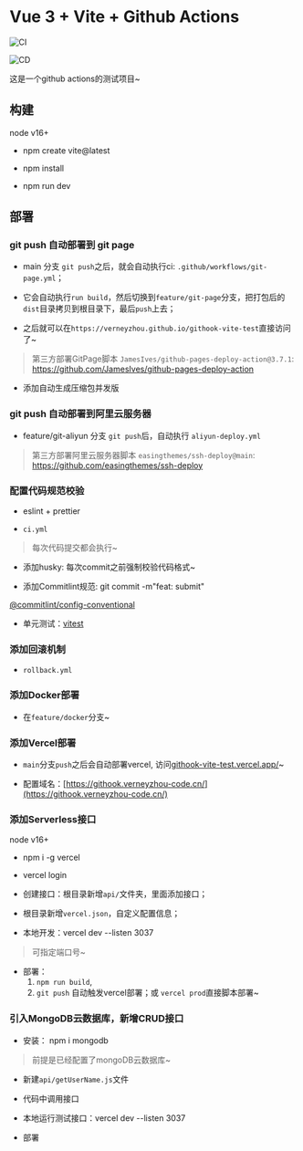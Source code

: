 # Vue 3 + Vite + Github Actions

![CI](https://github.com/verneyZhou/githook-vite-test/actions/workflows/ci.yml/badge.svg)

![CD](https://github.com/verneyZhou/githook-vite-test/actions/workflows/git-page.yml/badge.svg)

这是一个github actions的测试项目~


## 构建 

node v16+

- npm create vite@latest

- npm install

- npm run dev


## 部署

### git push 自动部署到 git page

- main 分支 `git push`之后，就会自动执行ci: `.github/workflows/git-page.yml`；

- 它会自动执行`run build`，然后切换到`feature/git-page`分支，把打包后的`dist`目录拷贝到根目录下，最后`push`上去；

- 之后就可以在`https://verneyzhou.github.io/githook-vite-test`直接访问了~

> 第三方部署GitPage脚本 `JamesIves/github-pages-deploy-action@3.7.1`: https://github.com/JamesIves/github-pages-deploy-action


- 添加自动生成压缩包并发版

### git push 自动部署到阿里云服务器

- feature/git-aliyun 分支 `git push`后，自动执行 `aliyun-deploy.yml`


> 第三方部署阿里云服务器脚本 `easingthemes/ssh-deploy@main`: https://github.com/easingthemes/ssh-deploy




### 配置代码规范校验

- eslint + prettier


- `ci.yml`
> 每次代码提交都会执行~


- 添加husky: 每次commit之前强制校验代码格式~

- 添加Commitlint规范: git commit -m"feat: submit"

[@commitlint/config-conventional](https://github.com/conventional-changelog/commitlint/tree/master/%40commitlint/config-conventional)


- 单元测试：[vitest](https://cn.vitest.dev/guide/coverage.html)



### 添加回滚机制

- `rollback.yml`



### 添加Docker部署

- 在`feature/docker`分支~

### 添加Vercel部署

- `main`分支`push`之后会自动部署vercel, 访问[githook-vite-test.vercel.app/](https://githook-vite-test.vercel.app/)~

- 配置域名：[https://githook.verneyzhou-code.cn/](https://githook.verneyzhou-code.cn/)

### 添加Serverless接口

node v16+

- npm i -g vercel

- vercel login


- 创建接口：根目录新增`api/`文件夹，里面添加接口；


- 根目录新增`vercel.json`，自定义配置信息；

- 本地开发：vercel dev --listen 3037
> 可指定端口号~


- 部署：
    1. `npm run build`, 
    2. `git push` 自动触发vercel部署；或 `vercel prod`直接脚本部署~



### 引入MongoDB云数据库，新增CRUD接口


- 安装： npm i mongodb
> 前提是已经配置了mongoDB云数据库~


- 新建`api/getUserName.js`文件

- 代码中调用接口

- 本地运行测试接口：vercel dev --listen 3037

- 部署
